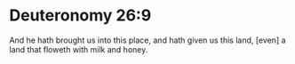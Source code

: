 # Deuteronomy 26:9

And he hath brought us into this place, and hath given us this land, [even] a land that floweth with milk and honey.
